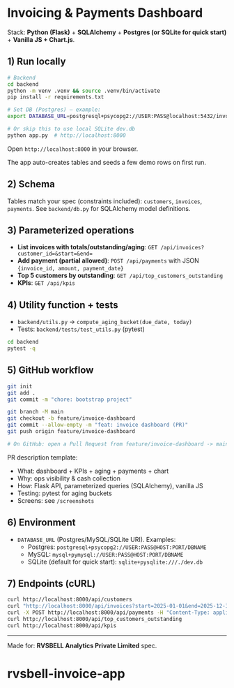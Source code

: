 # Invoicing & Payments Dashboard

Stack: **Python (Flask)** + **SQLAlchemy** + **Postgres (or SQLite for quick start)** + **Vanilla JS + Chart.js**.

## 1) Run locally

```bash
# Backend
cd backend
python -m venv .venv && source .venv/bin/activate
pip install -r requirements.txt

# Set DB (Postgres) — example:
export DATABASE_URL=postgresql+psycopg2://USER:PASS@localhost:5432/invoice_db

# Or skip this to use local SQLite dev.db
python app.py  # http://localhost:8000
```

Open `http://localhost:8000` in your browser.

The app auto-creates tables and seeds a few demo rows on first run.

## 2) Schema

Tables match your spec (constraints included): `customers`, `invoices`, `payments`.
See `backend/db.py` for SQLAlchemy model definitions.

## 3) Parameterized operations

- **List invoices with totals/outstanding/aging**: `GET /api/invoices?customer_id=&start=&end=`  
- **Add payment (partial allowed)**: `POST /api/payments` with JSON `{invoice_id, amount, payment_date}`  
- **Top 5 customers by outstanding**: `GET /api/top_customers_outstanding`  
- **KPIs**: `GET /api/kpis`

## 4) Utility function + tests

- `backend/utils.py` → `compute_aging_bucket(due_date, today)`  
- Tests: `backend/tests/test_utils.py` (pytest)

```bash
cd backend
pytest -q
```

## 5) GitHub workflow

```bash
git init
git add .
git commit -m "chore: bootstrap project"

git branch -M main
git checkout -b feature/invoice-dashboard
git commit --allow-empty -m "feat: invoice dashboard (PR)"
git push origin feature/invoice-dashboard

# On GitHub: open a Pull Request from feature/invoice-dashboard -> main
```

PR description template:
- What: dashboard + KPIs + aging + payments + chart
- Why: ops visibility & cash collection
- How: Flask API, parameterized queries (SQLAlchemy), vanilla JS
- Testing: pytest for aging buckets
- Screens: see `/screenshots`

## 6) Environment

- `DATABASE_URL` (Postgres/MySQL/SQLite URI). Examples:
  - Postgres: `postgresql+psycopg2://USER:PASS@HOST:PORT/DBNAME`
  - MySQL: `mysql+pymysql://USER:PASS@HOST:PORT/DBNAME`
  - SQLite (default for quick start): `sqlite+pysqlite:///./dev.db`

## 7) Endpoints (cURL)

```bash
curl http://localhost:8000/api/customers
curl "http://localhost:8000/api/invoices?start=2025-01-01&end=2025-12-31"
curl -X POST http://localhost:8000/api/payments -H "Content-Type: application/json"   -d '{"invoice_id":1,"amount":500,"payment_date":"2025-08-22"}'
curl http://localhost:8000/api/top_customers_outstanding
curl http://localhost:8000/api/kpis
```

---

Made for: **RVSBELL Analytics Private Limited** spec.
# rvsbell-invoice-app
